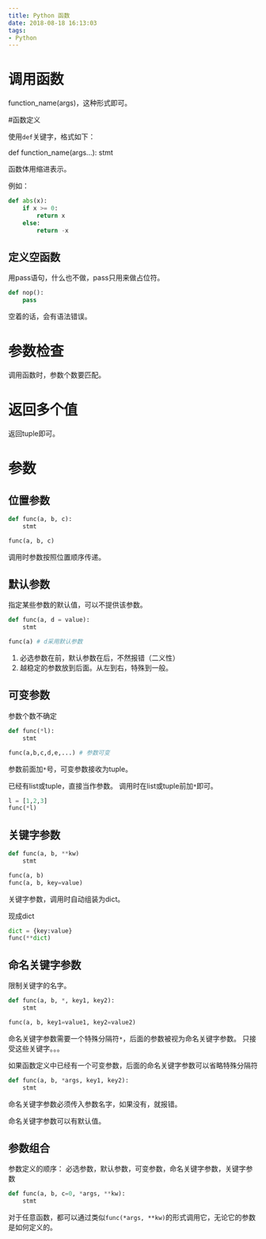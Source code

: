 ```yaml
---
title: Python 函数
date: 2018-08-18 16:13:03
tags:
- Python
---
```


# 调用函数

function_name(args)，这种形式即可。

#函数定义

使用`def`关键字，格式如下：

def function_name(args...):
    stmt

函数体用缩进表示。

例如：
```python
def abs(x):
    if x >= 0:
        return x
    else:
        return -x
```

## 定义空函数

用pass语句，什么也不做，pass只用来做占位符。

```python
def nop():
    pass
```

空着的话，会有语法错误。

# 参数检查

调用函数时，参数个数要匹配。

# 返回多个值

返回tuple即可。

# 参数

## 位置参数

```python
def func(a, b, c):
    stmt

func(a, b, c)
```
调用时参数按照位置顺序传递。

## 默认参数

指定某些参数的默认值，可以不提供该参数。

```python
def func(a, d = value):
    stmt

func(a) # d采用默认参数
```

1. 必选参数在前，默认参数在后，不然报错（二义性）
2. 越稳定的参数放到后面。从左到右，特殊到一般。

## 可变参数

参数个数不确定

```python
def func(*l):
    stmt

func(a,b,c,d,e,...) # 参数可变
```

参数前面加`*`号，可变参数接收为tuple。

已经有list或tuple，直接当作参数。
调用时在list或tuple前加`*`即可。
```python
l = [1,2,3]
func(*l)
```

## 关键字参数

```python
def func(a, b, **kw)
    stmt

func(a, b)
func(a, b, key=value)
```
关键字参数，调用时自动组装为dict。

现成dict
```python
dict = {key:value}
func(**dict)
```

## 命名关键字参数

限制关键字的名字。

```python
def func(a, b, *, key1, key2):
    stmt

func(a, b, key1=value1, key2=value2)
```

命名关键字参数需要一个特殊分隔符`*`，后面的参数被视为命名关键字参数。
只接受这些关键字。。。

如果函数定义中已经有一个可变参数，后面的命名关键字参数可以省略特殊分隔符
```python
def func(a, b, *args, key1, key2):
    stmt
```

命名关键字参数必须传入参数名字，如果没有，就报错。

命名关键字参数可以有默认值。

## 参数组合

参数定义的顺序：
必选参数，默认参数，可变参数，命名关键字参数，关键字参数

```python
def func(a, b, c=0, *args, **kw):
    stmt
```

对于任意函数，都可以通过类似`func(*args, **kw)`的形式调用它，无论它的参数是如何定义的。


